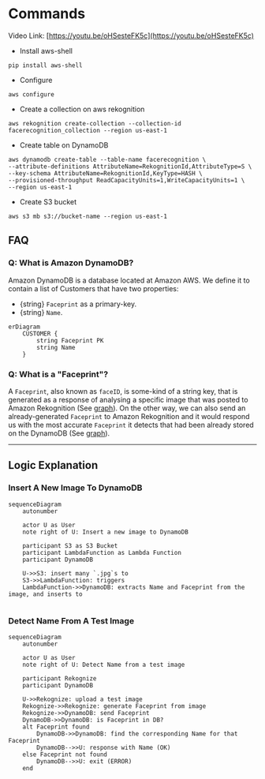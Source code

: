 # Commands

Video Link: [https://youtu.be/oHSesteFK5c](https://youtu.be/oHSesteFK5c)


- Install aws-shell
```
pip install aws-shell
```

- Configure
```
aws configure
```

- Create a collection on aws rekognition
```
aws rekognition create-collection --collection-id facerecognition_collection --region us-east-1
```

- Create table on DynamoDB
```
aws dynamodb create-table --table-name facerecognition \
--attribute-definitions AttributeName=RekognitionId,AttributeType=S \
--key-schema AttributeName=RekognitionId,KeyType=HASH \
--provisioned-throughput ReadCapacityUnits=1,WriteCapacityUnits=1 \
--region us-east-1
```

- Create S3 bucket
```
aws s3 mb s3://bucket-name --region us-east-1
```

## FAQ

### Q: What is Amazon DynamoDB?

Amazon DynamoDB is a database located at Amazon AWS.
We define it to contain a list of Customers that have two properties:
- {string} `Faceprint` as a primary-key.
- {string} `Name`.

```mermaid
erDiagram
    CUSTOMER {
        string Faceprint PK
        string Name
    }
```

### Q: What is a "Faceprint"?

A `Faceprint`, also known as `faceID`, is some-kind of a string key, that is
generated as a response of analysing a specific image that was posted to
Amazon Rekognition (See [graph](https://github.com/taljacob2/amazon-rekognition-example/tree/feat-update-readme#insert-a-new-image-to-dynamodb)).
On the other way, we can also send an already-generated `Faceprint` to
Amazon Rekognition and it would respond us with the most accurate `Faceprint`
it detects that had been already stored on the DynamoDB (See [graph](https://github.com/taljacob2/amazon-rekognition-example/tree/feat-update-readme#detect-name-from-a-test-image)).

---

## Logic Explanation

### Insert A New Image To DynamoDB

```mermaid
sequenceDiagram
    autonumber
    
    actor U as User
    note right of U: Insert a new image to DynamoDB
        
    participant S3 as S3 Bucket
    participant LambdaFunction as Lambda Function
    participant DynamoDB
    
    U->>S3: insert many `.jpg`s to
    S3->>LambdaFunction: triggers
    LambdaFunction->>DynamoDB: extracts Name and Faceprint from the image, and inserts to
    
```

### Detect Name From A Test Image

```mermaid
sequenceDiagram
    autonumber
    
    actor U as User
    note right of U: Detect Name from a test image
    
    participant Rekognize
    participant DynamoDB    
    
    U->>Rekognize: upload a test image
    Rekognize->>Rekognize: generate Faceprint from image
    Rekognize->>DynamoDB: send Faceprint
    DynamoDB->>DynamoDB: is Faceprint in DB?
    alt Faceprint found
        DynamoDB->>DynamoDB: find the corresponding Name for that Faceprint
        DynamoDB-->>U: response with Name (OK)
    else Faceprint not found
        DynamoDB-->>U: exit (ERROR)
    end
```
